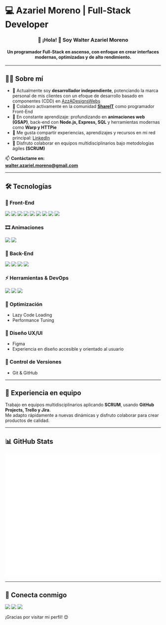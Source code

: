 # 💻 Azariel Moreno | Full-Stack Developer

<h3 align="center">🚀 ¡Hola! 👋 Soy Walter Azariel Moreno</h3>
<h4 align="center">Un programador Full-Stack en ascenso, con enfoque en crear interfaces modernas, optimizadas y de alto rendimiento.</h4>

---

## 👨‍💻 Sobre mí

- 🔭 Actualmente soy **desarrollador independiente**, potenciando la marca personal de mis clientes con un efoque de desarrollo basado en componentes (CDD) en [AzzADesignsWebs](https://www.azzadesigns.dev/)  
- 👯 Colaboro activamente en la comunidad **[ShareIT](https://shareit.lat/)** como programador Front-End  
- 🌱 En constante aprendizaje: profundizando en **animaciones web (GSAP)**, back-end con **Node.js, Express, SQL** y herramientas modernas como **Warp y HTTPie**  
- 📝 Me gusta compartir experiencias, aprendizajes y recursos en mi red principal: [LinkedIn](https://www.linkedin.com/in/azariel-moreno-4267ba254/)  
- 💬 Disfruto colaborar en equipos multidisciplinarios bajo metodologías ágiles **(SCRUM)**  

📫 **Contáctame en:**  
**walter.azariel.moreno@gmail.com**

---

## 🛠️ Tecnologías

### 🧩 Front-End
<div align="left">
  <img src="https://img.shields.io/badge/React-20232A?style=for-the-badge&logo=react&logoColor=61DAFB" />
  <img src="https://img.shields.io/badge/Next.js-000000?style=for-the-badge&logo=nextdotjs&logoColor=white" />
  <img src="https://img.shields.io/badge/Astro-FF5D01?style=for-the-badge&logo=astro&logoColor=white" />
  <img src="https://img.shields.io/badge/Tailwind_CSS-06B6D4?style=for-the-badge&logo=tailwind-css&logoColor=white" />
  <img src="https://img.shields.io/badge/ShadCN_UI-000000?style=for-the-badge&logo=&logoColor=white" />
  <img src="https://img.shields.io/badge/JavaScript-ES6+-F7DF1E?style=for-the-badge&logo=javascript&logoColor=black" />
  <img src="https://img.shields.io/badge/TypeScript-3178C6?style=for-the-badge&logo=typescript&logoColor=white" />
  <img src="https://img.shields.io/badge/HTML5-E34F26?style=for-the-badge&logo=html5&logoColor=white" />
  <img src="https://img.shields.io/badge/CSS3-1572B6?style=for-the-badge&logo=css3&logoColor=white" />
</div>

### 🎞️ Animaciones
<div align="left">
  <img src="https://img.shields.io/badge/GSAP-88CE02?style=for-the-badge&logo=greensock&logoColor=black" />
  <img src="https://img.shields.io/badge/Framer%20Motion-0055FF?style=for-the-badge&logo=framer&logoColor=white" />
</div>

### 🔧 Back-End
<div align="left">
  <img src="https://img.shields.io/badge/Node.js-43853D?style=for-the-badge&logo=node.js&logoColor=white" />
  <img src="https://img.shields.io/badge/Express.js-000000?style=for-the-badge&logo=express&logoColor=white" />
  <img src="https://img.shields.io/badge/MySQL-4479A1?style=for-the-badge&logo=mysql&logoColor=white" />
  <img src="https://img.shields.io/badge/PostgreSQL-4169E1?style=for-the-badge&logo=postgresql&logoColor=white" />
</div>

### ⚡ Herramientas & DevOps
<div align="left">
  <img src="https://img.shields.io/badge/GitHub-181717?style=for-the-badge&logo=github&logoColor=white" />
  <img src="https://img.shields.io/badge/Warp-4BFFA5?style=for-the-badge&logo=warp&logoColor=black" />
  <img src="https://img.shields.io/badge/HTTPie-73DC8C?style=for-the-badge&logo=httpie&logoColor=black" />
</div>

### 🧠 Optimización
- Lazy Code Loading  
- Performance Tuning  

### 🎨 Diseño UX/UI
- Figma  
- Experiencia en diseño accesible y orientado al usuario  

### 📌 Control de Versiones
- Git & GitHub  

---

## 👥 Experiencia en equipo

Trabajo en equipos multidisciplinarios aplicando **SCRUM**, usando **GitHub Projects, Trello y Jira**.  
Me adapto rápidamente a nuevas dinámicas y disfruto colaborar para crear productos de calidad.  

---

## 📊 GitHub Stats

![GitHub metrics](https://github.com/AzzADesigns/AzzADesigns/blob/main/metrics.svg)

---

## 🤝 Conecta conmigo

<p align="left">
  <a href="https://github.com/AzzADesigns" target="blank"><img src="https://img.shields.io/badge/GitHub-181717?logo=github&logoColor=white&style=for-the-badge" /></a>
  <a href="https://www.linkedin.com/in/azariel-moreno-4267ba254/" target="blank"><img src="https://img.shields.io/badge/LinkedIn-0e76a8?logo=linkedin&logoColor=white&style=for-the-badge" /></a>
  <a href="mailto:walter.azariel.moreno@gmail.com" target="blank"><img src="https://img.shields.io/badge/Gmail-EA4335?logo=gmail&logoColor=white&style=for-the-badge" /></a>
</p>



¡Gracias por visitar mi perfil! 😊
